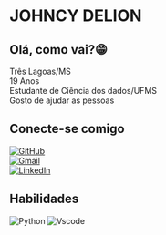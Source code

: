 # JOHNCY DELION

## Olá, como vai?😁
Três Lagoas/MS\
19 Anos\
Estudante de Ciência dos dados/UFMS\
Gosto de ajudar as pessoas


## Conecte-se comigo
[![GitHub](https://img.shields.io/badge/GitHub-100000?style=for-the-badge&logo=github&logoColor=white)](https://github.com/Johncyy)\
[![Gmail](https://img.shields.io/badge/Gmail-333333?style=for-the-badge&logo=gmail&logoColor=red)](mailto:johncydelion@gmail.com)\
[![LinkedIn](https://img.shields.io/badge/LinkedIn-0077B5?style=for-the-badge&logo=linkedin&logoColor=white)](https://www.linkedin.com/in/johncy-delion-a53215249)

## Habilidades

![Python](https://img.shields.io/badge/python-3670A0?style=for-the-badge&logo=python&logoColor=ffdd54)
![Vscode](https://img.shields.io/badge/Vscode-007ACC?style=for-the-badge&logo=visual-studio-code&logoColor=white)
